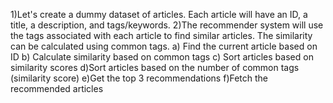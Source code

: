1)Let's create a dummy dataset of articles. Each article will have an ID, a title, a description, and tags/keywords.
2)The recommender system will use the tags associated with each article to find similar articles. The similarity can be calculated using common tags.
  a)  Find the current article based on ID
  b)  Calculate similarity based on common tags
  c)  Sort articles based on similarity scores
  d)Sort articles based on the number of common tags (similarity score)
  e)Get the top 3 recommendations
  f)Fetch the recommended articles
